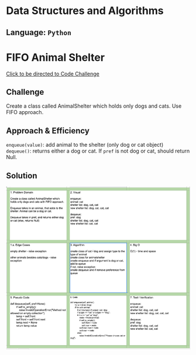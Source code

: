 # Data Structures and Algorithms

## Language: `Python`

# FIFO Animal Shelter
[Click to be directed to Code Challenge](https://github.com/gracerosemary/data-structures-and-algorithms/tree/master/python/code_challenges/fifo_animal_shelter)      

## Challenge
Create a class called AnimalShelter which holds only dogs and cats. Use FIFO approach.

## Approach & Efficiency
`enqueue(value)`: add animal to the shelter (only dog or cat object)  
`dequeue()`: returns either a dog or cat. If `pref` is not dog or cat, should return Null. 


## Solution
![Solution Image](assets/animal.png)  